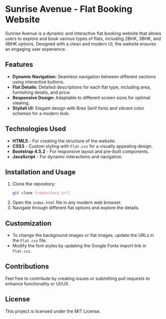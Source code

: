 # Sunrise Avenue - Flat Booking Website

Sunrise Avenue is a dynamic and interactive flat booking website that allows users to explore and book various types of flats, including 2BHK, 3BHK, and 4BHK options. Designed with a clean and modern UI, the website ensures an engaging user experience.

## Features
- **Dynamic Navigation:** Seamless navigation between different sections using interactive buttons.
- **Flat Details:** Detailed descriptions for each flat type, including area, furnishing details, and price.
- **Responsive Design:** Adaptable to different screen sizes for optimal viewing.
- **Stylish UI:** Elegant design with Bree Serif fonts and vibrant color schemes for a modern look.

## Technologies Used
- **HTML5** - For creating the structure of the website.
- **CSS3** - Custom styling with `Flat.css` for a visually appealing design.
- **Bootstrap 4.5.2** - For responsive layout and pre-built components.
- **JavaScript** - For dynamic interactions and navigation.

## Installation and Usage
1. Clone the repository:
    ```bash
    git clone [repository_url]
    ```
2. Open the `index.html` file in any modern web browser.
3. Navigate through different flat options and explore the details.

## Customization
- To change the background images or flat images, update the URLs in the `Flat.css` file.
- Modify the font styles by updating the Google Fonts import link in `Flat.css`.

## Contributions
Feel free to contribute by creating issues or submitting pull requests to enhance functionality or UI/UX.

## License
This project is licensed under the MIT License.
